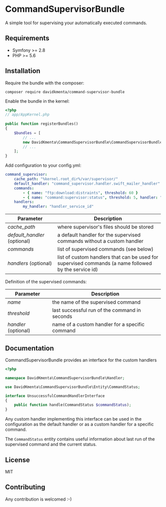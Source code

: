 CommandSupervisorBundle
=======================

A simple tool for supervising your automatically executed commands.


Requirements
------------
- Symfony >= 2.8
- PHP >= 5.6


Installation
------------
Require the bundle with the composer:
```
composer require davidkmenta/command-supervisor-bundle
```


Enable the bundle in the kernel:
```php
<?php
// app/AppKernel.php
 
public function registerBundles()
{
    $bundles = [
        // ...
        new DavidKmenta\CommandSupervisorBundle\CommandSupervisorBundle(),
        // ...
    ];
}
```

Add configuration to your config.yml:
```yml
command_supervisor:
    cache_path: "%kernel.root_dir%/var/supervisor/"
    default_handler: "command_supervisor.handler.swift_mailer_handler"
    commands:
        - { name: "ftp:download:distraints", threshold: 60 }
        - { name: "command:supervisor:status", threshold: 5, handler: "my_handler" }
    handlers:
        my_handler: "handler_service_id"
```

| Parameter | Description |
|-----------|-------------|
| *cache_path* | where supervisor's files should be stored |
| *default_handler* (optional) | a default handler for the supervised commands without a custom handler |
| *commands* | list of supervised commands (see below) |
| *handlers* (optional) | list of custom handlers that can be used for supervised commands (a name followed by the service id) |


Definition of the supervised commands:

| Parameter | Description |
|-----------|-------------|
| *name* | the name of the supervised command |
| *threshold* | last successful run of the command in seconds |
| *handler* (optional) | name of a custom handler for a specific command |


Documentation
-------------
CommandSupervisorBundle provides an interface for the custom handlers
```php
<?php

namespace DavidKmenta\CommandSupervisorBundle\Handler;

use DavidKmenta\CommandSupervisorBundle\Entity\CommandStatus;

interface UnsuccessfulCommandHandlerInterface
{
    public function handle(CommandStatus $commandStatus);
}

```

Any custom handler implementing this interface can be used in the configuration as the default handler
or as a custom handler for a specific command.

The `CommandStatus` entity contains useful information about last run of the supervised command and the current status.


License
-------
MIT


Contributing
------------
Any contribution is welcomed :-)
